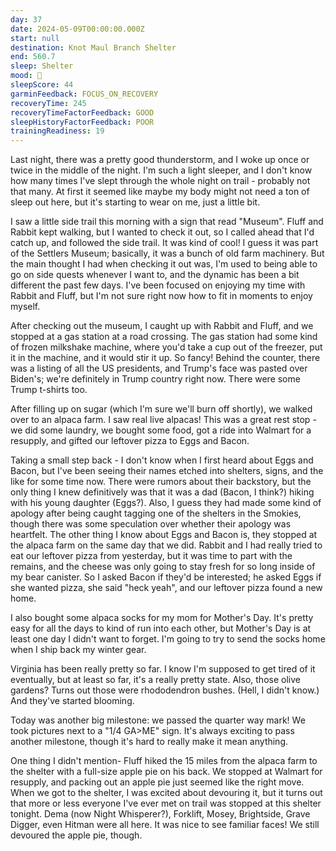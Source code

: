 ```yaml
---
day: 37
date: 2024-05-09T00:00:00.000Z
start: null
destination: Knot Maul Branch Shelter
end: 560.7
sleep: Shelter
mood: 🙂
sleepScore: 44
garminFeedback: FOCUS_ON_RECOVERY
recoveryTime: 245
recoveryTimeFactorFeedback: GOOD
sleepHistoryFactorFeedback: POOR
trainingReadiness: 19
---
```

Last night, there was a pretty good thunderstorm, and I woke up once or twice in the middle of the night. I'm such a light sleeper, and I don't know how many times I've slept through the whole night on trail - probably not that many. At first it seemed like maybe my body might not need a ton of sleep out here, but it's starting to wear on me, just a little bit.

I saw a little side trail this morning with a sign that read "Museum". Fluff and Rabbit kept walking, but I wanted to check it out, so I called ahead that I'd catch up, and followed the side trail. It was kind of cool! I guess it was part of the Settlers Museum; basically, it was a bunch of old farm machinery. But the main thought I had when checking it out was, I'm used to being able to go on side quests whenever I want to, and the dynamic has been a bit different the past few days. I've been focused on enjoying my time with Rabbit and Fluff, but I'm not sure right now how to fit in moments to enjoy myself.

After checking out the museum, I caught up with Rabbit and Fluff, and we stopped at a gas station at a road crossing. The gas station had some kind of frozen milkshake machine, where you'd take a cup out of the freezer, put it in the machine, and it would stir it up. So fancy! Behind the counter, there was a listing of all the US presidents, and Trump's face was pasted over Biden's; we're definitely in Trump country right now. There were some Trump t-shirts too.

After filling up on sugar (which I'm sure we'll burn off shortly), we walked over to an alpaca farm. I saw real live alpacas! This was a great rest stop - we did some laundry, we bought some food, got a ride into Walmart for a resupply, and gifted our leftover pizza to Eggs and Bacon.

Taking a small step back - I don't know when I first heard about Eggs and Bacon, but I've been seeing their names etched into shelters, signs, and the like for some time now. There were rumors about their backstory, but the only thing I knew definitively was that it was a dad (Bacon, I think?) hiking with his young daughter (Eggs?). Also, I guess they had made some kind of apology after being caught tagging one of the shelters in the Smokies, though there was some speculation over whether their apology was heartfelt. The other thing I know about Eggs and Bacon is, they stopped at the alpaca farm on the same day that we did. Rabbit and I had really tried to eat our leftover pizza from yesterday, but it was time to part with the remains, and the cheese was only going to stay fresh for so long inside of my bear canister. So I asked Bacon if they'd be interested; he asked Eggs if she wanted pizza, she said "heck yeah", and our leftover pizza found a new home.

I also bought some alpaca socks for my mom for Mother's Day. It's pretty easy for all the days to kind of run into each other, but Mother's Day is at least one day I didn't want to forget. I'm going to try to send the socks home when I ship back my winter gear.

Virginia has been really pretty so far. I know I'm supposed to get tired of it eventually, but at least so far, it's a really pretty state. Also, those olive gardens? Turns out those were rhododendron bushes. (Hell, I didn't know.) And they've started blooming.

Today was another big milestone: we passed the quarter way mark! We took pictures next to a "1/4 GA>ME" sign. It's always exciting to pass another milestone, though it's hard to really make it mean anything.

One thing I didn't mention- Fluff hiked the 15 miles from the alpaca farm to the shelter with a full-size apple pie on his back. We stopped at Walmart for resupply, and packing out an apple pie just seemed like the right move. When we got to the shelter, I was excited about devouring it, but it turns out that more or less everyone I've ever met on trail was stopped at this shelter tonight. Dema (now Night Whisperer?), Forklift, Mosey, Brightside, Grave Digger, even Hitman were all here. It was nice to see familiar faces! We still devoured the apple pie, though.
